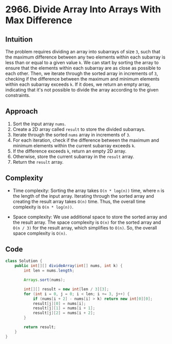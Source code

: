 # 2966. Divide Array Into Arrays With Max Difference

## Intuition

The problem requires dividing an array into subarrays of size `3`, such that the maximum difference between any two elements within each subarray is less than or equal to a given value `k`. We can start by sorting the array to ensure that the elements within each subarray are as close as possible to each other. Then, we iterate through the sorted array in increments of `3`, checking if the difference between the maximum and minimum elements within each subarray exceeds `k`. If it does, we return an empty array, indicating that it's not possible to divide the array according to the given constraints.

## Approach

1. Sort the input array `nums`.
2. Create a 2D array called `result` to store the divided subarrays.
3. Iterate through the sorted `nums` array in increments of `3`.
4. For each iteration, check if the difference between the maximum and minimum elements within the current subarray exceeds `k`.
5. If the difference exceeds `k`, return an empty 2D array.
6. Otherwise, store the current subarray in the `result` array.
7. Return the `result` array.

## Complexity

- Time complexity: Sorting the array takes `O(n * log(n))` time, where `n` is the length of the input array. Iterating through the sorted array and creating the result array takes `O(n)` time. Thus, the overall time complexity is `O(n * log(n))`.

- Space complexity: We use additional space to store the sorted array and the result array. The space complexity is `O(n)` for the sorted array and `O(n / 3)` for the result array, which simplifies to `O(n)`. So, the overall space complexity is `O(n)`.

## Code

```java
class Solution {
    public int[][] divideArray(int[] nums, int k) {
        int len = nums.length;

        Arrays.sort(nums);

        int[][] result = new int[len / 3][3];
        for (int i = 0, j = 0; i < len; i += 3, j++) {
            if (nums[i + 2] - nums[i] > k) return new int[0][0];
            result[j][0] = nums[i];
            result[j][1] = nums[i + 1];
            result[j][2] = nums[i + 2];
        }

        return result;
    }
}
```
